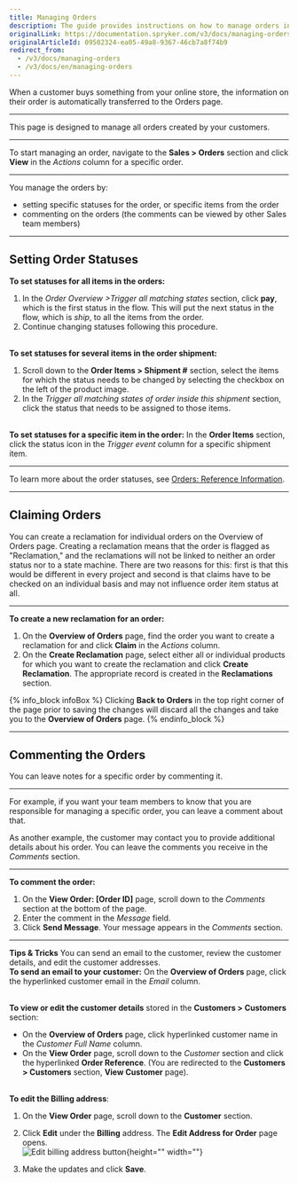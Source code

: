```yaml
---
title: Managing Orders
description: The guide provides instructions on how to manage orders including setting statuses for the order, claiming and commenting on orders in the Back Office.
originalLink: https://documentation.spryker.com/v3/docs/managing-orders
originalArticleId: 09502324-ea05-49a8-9367-46cb7a8f74b9
redirect_from:
  - /v3/docs/managing-orders
  - /v3/docs/en/managing-orders
---
```


When a customer buys something from your online store, the information on their order is automatically transferred to the Orders page. 
***
This page is designed to manage all orders created by your customers.
***
To start managing an order, navigate to the **Sales > Orders** section and click **View** in the _Actions_ column for a specific order.
***
You manage the orders by:
* setting specific statuses for the order, or specific items from the order 
* commenting on the orders (the comments can be viewed by other Sales team members)
***
## Setting Order Statuses 

**To set statuses for all items in the orders:**
1. In the *Order Overview >Trigger all matching states* section, click **pay**, which is the first status in the flow.
    This will put the next status in the flow, which is _ship_, to all the items from the order.
3. Continue changing statuses following this procedure.

</br>**To set statuses for several items in the order shipment:**
1. Scroll down to the **Order Items > Shipment #** section, select the items for which the status needs to be changed by selecting the checkbox on the left of the product image.
2. In the _Trigger all matching states of order inside this shipment_ section, click the status that needs to be assigned to those items.

</br>**To set statuses for a specific item in the order:**
In the **Order Items** section, click the status icon in the _Trigger event_ column for a specific shipment item.
***
To learn more about the order statuses, see [Orders: Reference Information](/docs/scos/user/user-guides/201907.0/back-office-user-guide/sales/orders/references/orders-reference-information.html).
***
## Claiming Orders
You can create a reclamation for individual orders on the Overview of Orders page. Creating a reclamation means that the order is flagged as "Reclamation," and the reclamations will not be linked to neither an order status nor to a state machine. There are two reasons for this: first is that this would be different in every project and second is that claims have to be checked on an individual basis and may not influence order item status at all.
***
**To create a new reclamation for an order:**
1. On the **Overview of Orders** page, find the order you want to create a reclamation for and click **Claim** in the _Actions_ column.
2. On the **Create Reclamation** page, select either all or individual products for which you want to create the reclamation and click **Create Reclamation**.
The appropriate record is created in the **Reclamations** section.

{% info_block infoBox %}
Clicking **Back to Orders** in the top right corner of the page prior to saving the changes will discard all the changes and take you to the **Overview of Orders** page.
{% endinfo_block %}
***
## Commenting the Orders
You can leave notes for a specific order by commenting it.
***
For example, if you want your team members to know that you are responsible for managing a specific order, you can leave a comment about that. 

As another example, the customer may contact you to provide additional details about his order. You can leave the comments you receive in the *Comments* section.
***
**To comment the order:**
1. On the **View Order: [Order ID]** page, scroll down to the *Comments* section at the bottom of the page.
2. Enter the comment in the *Message* field.
3. Click **Send Message**.
Your message appears in the *Comments* section.
***
**Tips & Tricks**
You can send an email to the customer, review the customer details, and edit the customer addresses.
</br>**To send an email to your customer:**
On the **Overview of Orders** page, click the hyperlinked customer email in the _Email_ column.

</br>**To view or edit the customer details** stored in the **Customers > Customers** section:

* On the **Overview of Orders** page, click hyperlinked customer name in the *Customer Full Name* column. 
* On the **View Order** page, scroll down to the *Customer* section and click the hyperlinked **Order Reference**. 
 (You are redirected to the **Customers > Customers** section, **View Customer** page).

</br>**To edit the Billing address**:
1. On the **View Order** page, scroll down to the **Customer** section.
2. Click **Edit** under the **Billing** address. The **Edit Address for Order** page opens.  
![Edit billing address button](https://spryker.s3.eu-central-1.amazonaws.com/docs/User+Guides/Back+Office+User+Guides/Sales/Managing+Orders/edit-billing-information.png){height="" width=""}

3. Make the updates and click **Save**.

<!-- Last review date: Sep 24, 2019- Yuliia Boiko -->
